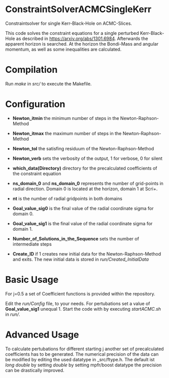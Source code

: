 # ConstraintSolverACMCSingleKerr
Constraintsolver for single Kerr-Black-Hole on ACMC-Slices.

This code solves the constraint equations for a single perturbed Kerr-Black-Hole as described in https://arxiv.org/abs/1301.6984. 
Afterwards the apparent horizon is searched. At the horizon the Bondi-Mass and angular momentum, as well as some inequalities are calculated.

# Compilation

Run _make_ in _src/_ to execute the Makefile.

# Configuration

- **Newton_itmin** the minimum number of steps in the Newton-Raphson-Method
- **Newton_itmax** the maximum number of steps in the Newton-Raphson-Method
- **Newton_tol** the satisfing residuum of the Newton-Raphson-Method
- **Newton_verb** sets the verbosity of the output, 1 for verbose, 0 for silent

- **which_data(Directory)** directory for the precalculated coefficients of the constraint equation
- **ns_domain_0** and **ns_domain_0** represents the number of grid-points in radial direction. Domain 0 is located at the horizon, domain 1 at Scri+.
- **nt** is the number of radial gridpoints in both domains

- **Goal_value_sig0** is the final value of the radial coordinate sigma for domain 0.
- **Goal_value_sig1** is the final value of the radial coordinate sigma for domain 1.

- **Number_of_Solutions_in_the_Sequence** sets the number of intermediate steps

- **Create_ID** if 1 creates new initial data for the Newton-Raphson-Method and exits. The new initial data is stored in _run/Created_InitialData_

# Basic Usage

For j=0.5 a set of Coefficient functions is provided within the repository.

Edit the _run/Config_ file, to your needs. For pertubations set a value of **Goal_value_sig1** unequal 1. Start the code with by executing _startACMC.sh_ in _run/_.


# Advanced Usage

To calculate pertubations for different starting j another set of precalculated coefficients has to be generated. 
The numerical precision of the data can be modified by editing the used datatype in _src/ftype.h.
The default ist _long double_ by setting _double_ by setting mpfr/boost datatype the precision can be drastically improved.

